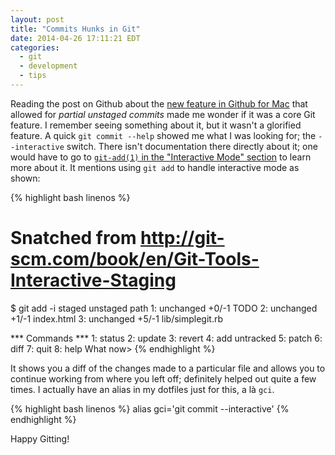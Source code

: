 ```yaml
---
layout: post
title: "Commits Hunks in Git"
date: 2014-04-26 17:11:21 EDT
categories:
  - git
  - development
  - tips
---
```


Reading the post on Github about the [new feature in Github for Mac][ghblgpst]
that allowed for *partial unstaged commits* made me wonder if it was a core Git
feature. I remember seeing something about it, but it wasn't a glorified
feature. A quick `git commit --help` showed me what I was looking for; the
`--interactive` switch. There isn't documentation there directly about it; one
would have to go to [`git-add(1)` in the "Interactive Mode" section][gitaddinm]
to learn more about it. It mentions using `git add` to handle interactive mode
as shown:

{% highlight bash linenos %}
# Snatched from http://git-scm.com/book/en/Git-Tools-Interactive-Staging
$ git add -i
           staged     unstaged path
  1:    unchanged        +0/-1 TODO
  2:    unchanged        +1/-1 index.html
  3:    unchanged        +5/-1 lib/simplegit.rb

*** Commands ***
  1: status     2: update      3: revert     4: add untracked
  5: patch      6: diff        7: quit       8: help
What now>
{% endhighlight %}

It shows you a diff of the changes made to a particular file and allows you to
continue working from where you left off; definitely helped out quite a few
times. I actually have an alias in my dotfiles just for this, a là `gci`.

{% highlight bash linenos %}
alias gci='git commit --interactive'
{% endhighlight %}

Happy Gitting!

[ghblgpst]: http://github.com/blog/1816-partial-commits-in-github-for-mac
[gitaddinm]: http://git-scm.com/book/en/Git-Tools-Interactive-Staging
